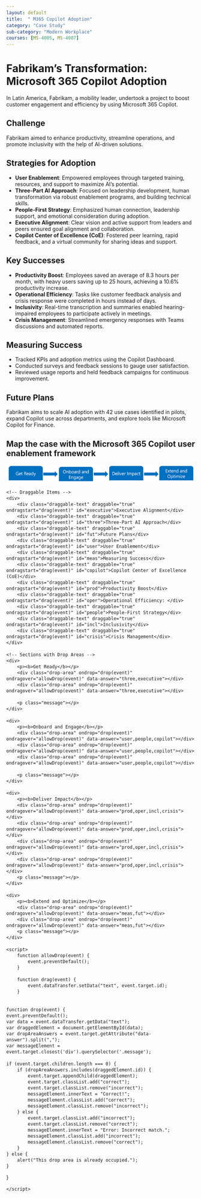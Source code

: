 ```yaml
---
layout: default
title:  " M365 Copilot Adoption"
category: "Case Study"
sub-category: "Modern Workplace"
courses: [MS-4005, MS-4007]
---
```



# Fabrikam’s Transformation: Microsoft 365 Copilot Adoption

In Latin America, Fabrikam, a mobility leader, undertook a project to boost customer engagement and efficiency by using Microsoft 365 Copilot.

## Challenge
Fabrikam aimed to enhance productivity, streamline operations, and promote inclusivity with the help of AI-driven solutions.

## Strategies for Adoption
- **User Enablement**: Empowered employees through targeted training, resources, and support to maximize AI’s potential.
- **Three-Part AI Approach**: Focused on leadership development, human transformation via robust enablement programs, and building technical skills.
- **People-First Strategy**: Emphasized human connection, leadership support, and emotional consideration during adoption.
- **Executive Alignment**: Clear vision and active support from leaders and peers ensured goal alignment and collaboration.
- **Copilot Center of Excellence (CoE)**: Fostered peer learning, rapid feedback, and a virtual community for sharing ideas and support.

## Key Successes
- **Productivity Boost**: Employees saved an average of 8.3 hours per month, with heavy users saving up to 25 hours, achieving a 10.6% productivity increase.
- **Operational Efficiency**: Tasks like customer feedback analysis and crisis response were completed in hours instead of days.
- **Inclusivity**: Real-time transcription and summaries enabled hearing-impaired employees to participate actively in meetings.
- **Crisis Management**: Streamlined emergency responses with Teams discussions and automated reports.

## Measuring Success
- Tracked KPIs and adoption metrics using the Copilot Dashboard.
- Conducted surveys and feedback sessions to gauge user satisfaction.
- Reviewed usage reports and held feedback campaigns for continuous improvement.

## Future Plans
Fabrikam aims to scale AI adoption with 42 use cases identified in pilots, expand Copilot use across departments, and explore tools like Microsoft Copilot for Finance.


## Map the case with the Microsoft 365 Copilot user enablement framework
<a href="./images/s1.png">
  <img src="./images/s1.png" alt="image of Copilot enablement framework">
</a>
<br>

<html lang="en">
<head>
    <meta charset="UTF-8">
    <meta name="viewport" content="width=device-width, initial-scale=1.0">
    <title>Microsoft 365 Copilot Framework</title>
    <style>
        .draggable-text {
            display: inline-block;
            margin: 10px;
            padding: 10px 20px;
            border: 2px solid #ccc;
            border-radius: 5px;
            background-color: #fff;
            cursor: pointer;
            box-shadow: 0 4px 6px rgba(0, 0, 0, 0.1);
            transition: background-color 0.3s, transform 0.3s;
        }
        .draggable-text:hover {
            background-color: #e0e0e0;
            transform: scale(1.05);
        }
        .drop-area {
            width: 250px;
            height: 50px;
            border: 2px dashed #ccc;
            border-radius: 5px;
            margin: 10px;
            display: inline-block;
            vertical-align: top;
            background-color: #fafafa;
            box-shadow: 0 4px 6px rgba(0, 0, 0, 0.1);
            transition: background-color 0.3s, border-color 0.3s;
        }
        .drop-area:hover {
            background-color: #f0f0f0;
            border-color: #bbb;
        }
        .drop-area.correct {
            background-color: #d4edda;
            border-color: #c3e6cb;
        }
        .drop-area.incorrect {
            background-color: #f8d7da;
            border-color: #f5c6cb;
        }
        .message {
            font-size: 1.2em;
            margin-top: 20px;
            padding: 10px;
            border-radius: 5px;
            display: inline-block;
        }
        .message.correct {
            color: #155724;
            background-color: #d4edda;
            border: 1px solid #c3e6cb;
        }
        .message.incorrect {
            color: #721c24;
            background-color: #f8d7da;
            border: 1px solid #f5c6cb;
        }
    </style>
</head>
<body>
    
    <!-- Draggable Items -->
    <div>
        <div class="draggable-text" draggable="true" ondragstart="drag(event)" id="executive">Executive Alignment</div>
        <div class="draggable-text" draggable="true" ondragstart="drag(event)" id="three">Three-Part AI Approach</div>
        <div class="draggable-text" draggable="true" ondragstart="drag(event)" id="fut">Future Plans</div>
        <div class="draggable-text" draggable="true" ondragstart="drag(event)" id="user">User Enablement</div>
        <div class="draggable-text" draggable="true" ondragstart="drag(event)" id="meas">Measuring Success</div>
        <div class="draggable-text" draggable="true" ondragstart="drag(event)" id="copilot">Copilot Center of Excellence (CoE)</div>
        <div class="draggable-text" draggable="true" ondragstart="drag(event)" id="prod">Productivity Boost</div>
        <div class="draggable-text" draggable="true" ondragstart="drag(event)" id="oper">Operational Efficiency: </div>
        <div class="draggable-text" draggable="true" ondragstart="drag(event)" id="people">People-First Strategy</div>
        <div class="draggable-text" draggable="true" ondragstart="drag(event)" id="incl">Inclusivity</div>
        <div class="draggable-text" draggable="true" ondragstart="drag(event)" id="crisis">Crisis Management</div>
    </div>

    <!-- Sections with Drop Areas -->
    <div>
        <p><b>Get Ready</b></p>
        <div class="drop-area" ondrop="drop(event)" ondragover="allowDrop(event)" data-answer="three,executive"></div>
        <div class="drop-area" ondrop="drop(event)" ondragover="allowDrop(event)" data-answer="three,executive"></div>
        
        <p class="message"></p>
    </div>

    <div>
        <p><b>Onboard and Engage</b></p>
        <div class="drop-area" ondrop="drop(event)" ondragover="allowDrop(event)" data-answer="user,people,copilot"></div>
        <div class="drop-area" ondrop="drop(event)" ondragover="allowDrop(event)" data-answer="user,people,copilot"></div>
        <div class="drop-area" ondrop="drop(event)" ondragover="allowDrop(event)" data-answer="user,people,copilot"></div>
        
        <p class="message"></p>
    </div>

    <div>
        <p><b>Deliver Impact</b></p>
        <div class="drop-area" ondrop="drop(event)" ondragover="allowDrop(event)" data-answer="prod,oper,incl,crisis"></div>
        <div class="drop-area" ondrop="drop(event)" ondragover="allowDrop(event)" data-answer="prod,oper,incl,crisis"></div>
        <div class="drop-area" ondrop="drop(event)" ondragover="allowDrop(event)" data-answer="prod,oper,incl,crisis"></div>
        <div class="drop-area" ondrop="drop(event)" ondragover="allowDrop(event)" data-answer="prod,oper,incl,crisis"></div>
        <p class="message"></p>
    </div>

    <div>
        <p><b>Extend and Optimize</b></p>
        <div class="drop-area" ondrop="drop(event)" ondragover="allowDrop(event)" data-answer="meas,fut"></div>
        <div class="drop-area" ondrop="drop(event)" ondragover="allowDrop(event)" data-answer="meas,fut"></div>        
        <p class="message"></p>
    </div>

    <script>
        function allowDrop(event) {
            event.preventDefault();
        }

        function drag(event) {
            event.dataTransfer.setData("text", event.target.id);
        }


    function drop(event) {
    event.preventDefault();
    var data = event.dataTransfer.getData("text");
    var draggedElement = document.getElementById(data);
    var dropAreaAnswers = event.target.getAttribute("data-answer").split(",");
    var messageElement = event.target.closest('div').querySelector('.message');

    if (event.target.children.length === 0) {
        if (dropAreaAnswers.includes(draggedElement.id)) {
            event.target.appendChild(draggedElement);
            event.target.classList.add("correct");
            event.target.classList.remove("incorrect");
            messageElement.innerText = "Correct!";
            messageElement.classList.add("correct");
            messageElement.classList.remove("incorrect");
        } else {
            event.target.classList.add("incorrect");
            event.target.classList.remove("correct");
            messageElement.innerText = "Error: Incorrect match.";
            messageElement.classList.add("incorrect");
            messageElement.classList.remove("correct");
        }
    } else {
        alert("This drop area is already occupied.");
    }
}

    </script>
</body>
</html>
